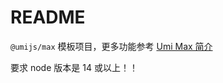 # README

`@umijs/max` 模板项目，更多功能参考 [Umi Max 简介](https://umijs.org/docs/max/introduce)

要求 node 版本是 14 或以上！！
